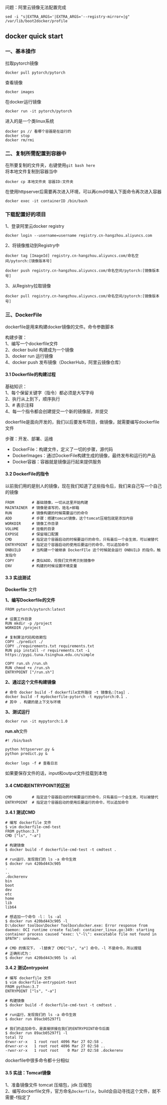 
问题：阿里云镜像无法配置完成
```shell
sed -i "s|EXTRA_ARGS='|EXTRA_ARGS='--registry-mirror=|g" /var/lib/boot2docker/profile
```

## **docker quick start**
### **一、基本操作**

拉取pytorch镜像

```shell
docker pull pytorch/pytorch
```

查看镜像
```shell
docker images 
```

在docker运行镜像
```shell
docker run -it pytorch/pytorch
```
进入的是一个类linux系统

```shell
docker ps // 看哪个容器是在运行的
docker stop
docker rm/rmi
```

### **二、复制所需配置到容器中**

在所要复制的文件夹，右键使用`git bash here`\
将本地文件复制到容器当中
```shell
docker cp 本地文件夹 容器ID:文件夹
```

在使用httpserver后需要再次进入环境，可以再cmd中输入下面命令再次进入容器
```shell
docker exec -it containerID /bin/bash
```

### 下载配置好的项目

1、登录阿里云docker registry
```shell
docker login --username=username registry.cn-hangzhou.aliyuncs.com 
```

2、将镜像推动到Registry中
```shell
docker tag [ImageId] registry.cn-hangzhou.aliyuncs.com/命名空间/pytorch:[镜像版本号]

docker push registry.cn-hangzhou.aliyuncs.com/命名空间/pytorch:[镜像版本号]
```

3、从Registry拉取镜像
```shell
docker pull registry.cn-hangzhou.aliyuncs.com/命名空间/pytorch:[镜像版本号]
```

### **三、DockerFile**
dockerfile是用来构建docker镜像的文件。命令参数脚本

构建步骤：\
1、编写一个dockerfile文件\
2、docker build 构建成为一个镜像\
3、docker run 运行镜像\
4、docker push 发布镜像（DockerHub，阿里云镜像仓库）

#### **3.1 Dockerfile的构建过程**
基础知识：\
1、每个保留关键字（指令）都必须是大写字母\
2、执行从上到下，顺序执行\
3、# 表示注释\
4、每一个指令都会创建提交一个新的镜像层，并提交

dockerfile是面向开发的，我们以后要发布项目，做镜像，就需要编写dockerfile文件

步骤：开发、部署、运维
- DockerFile：构建文件，定义了一切的步骤，源代码
- DockerImages：通过DockerFile构建生成的镜像，最终发布和运行的产品
- Docker容器：容器就是镜像运行起来提供服务

#### **3.2 DockerFile的指令**
以前我们用的是别人的镜像，现在我们知道了这些指令后，我们来自己写一个自己的镜像
```shell
FROM        # 基础镜像，一切从这里开始构建
MAINTAINER  # 镜像是谁写的，姓名+邮箱
RUN         # 镜像构建的时候需要运行的命令
ADD         # 步骤：搭建tomcat镜像，这个tomcat压缩包就是添加内容
WORKDIR     # 镜像工作目录
VOLUME      # 挂载的目录
EXPOSE      # 保留端口配置
CMD         # 指定这个容器启动的时候要运行的命令，只有最后一个会生效，可以被替代
ENTRYPOINT  # 指定这个容器启动的使用后要运行的命令，可以追加命令
ONBUILD     # 当构建一个被继承 DockerFIle 这个时候就会运行 ONBUILD 的指令。触发指令
COPY        # 类似ADD，将我们文件拷贝到镜像中
ENV         # 构建的时候设置环境变量

```

#### **3.3 实战测试**

**Dockerfile** 文件 

**1、编写Dockerfile的文件** 
```shell
FROM pytorch/pytorch:latest

# 设置工作目录
RUN mkdir -p /project
WORKDIR /project

# 复制算法代码和依赖包
COPY ./predict ./
COPY ./requirements.txt requirements.txt
RUN pip install -r requirements.txt -i https://pypi.tuna.tsinghua.edu.cn/simple

COPY run.sh /run.sh
RUN chmod +x /run.sh
ENTRYPOINT ["/run.sh"]

```
**2、通过这个文件构建镜像**
```shell
# 命令 docker build -f dockerfile文件路径 -t 镜像名:[tag] .
docker build -f mydockerfile-pytorch -t mypytorch:0.1 .
# 其中 . 构建的是上下文与环境
```
**3、测试运行**
```shell
docker run -it mypytorch:1.0
```


**run.sh**文件
```shell
#! /bin/bash

python httpserver.py &
python predict.py &
```

```shell
docker logs -f # 查看日志
```
如果要保存文件的话，input和output文件挂载到本地

#### **3.4 CMD和ENTRYPOINT的区别**
```shell
CMD         # 指定这个容器启动的时候要运行的命令，只有最后一个会生效，可以被替代
ENTRYPOINT  # 指定这个容器启动的使用后要运行的命令，可以追加命令
```
**3.4.1 测试CMD**
```shell
# 编写 dockerfile 文件
$ vim dockerfile-cmd-test
FROM python:3.7
CMD ["ls", "-a"]

# 构建镜像
$ docker build -f dockerfile-cmd-test -t cmdtest .

# run运行，发现我们的 ls -a 命令生效
$ docker run 420bd443c905
.
..
.dockerenv
bin
boot
dev
etc
home
lib
lib64

# 想追加一个命令 -l： ls -al
$ docker run 420bd443c905 -l
D:\docker toolbox\Docker Toolbox\docker.exe: Error response from daemon: OCI runtime create failed: container_linux.go:349: starting container process caused "exec: \"-l\": executable file not found in $PATH": unknown.

# CMD 的情况下， -l替换了 CMD["ls", "a"] 命令，-l 不是命令，所以报错
# 正确形式为：
$ docker run 420bd443c905 ls -al
```

**3.4.2 测试entrypoint**
```shell
# 编写 dockerfile 文件
$ vim dockerfile-entrypoint-test
FROM python:3.7
ENTRYPOINT ["ls", "-a"]

# 构建镜像
$ docker build -f dockerfile-cmd-test -t cmdtest .

# run运行，发现我们的 ls -a 命令生效
$ docker run 89acb05297f1

# 我们的追加命令，是直接拼接在我们的ENTRYPOINT命令后面
$ docker run 89acb05297f1 -l
total 72
drwxr-xr-x   1 root root 4096 Mar 27 02:58 .
drwxr-xr-x   1 root root 4096 Mar 27 02:58 ..
-rwxr-xr-x   1 root root    0 Mar 27 02:58 .dockerenv
```
dockerfile中很多命令都十分相似

#### **3.5 实战：Tomcat镜像**
1、准备镜像文件 tomcat 压缩包，jdk 压缩包\
2、编写dockerfile文件，官方命名`Dockerfile`，build会自动寻找这个文件，就不需要-f指定了
